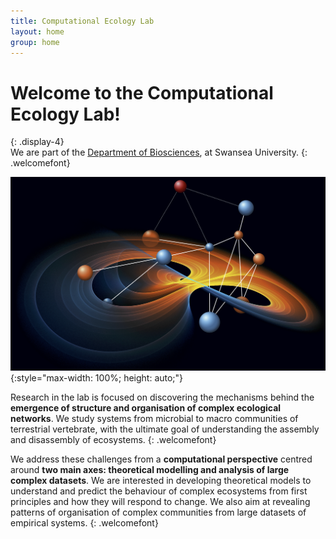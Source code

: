 ```yaml
---
title: Computational Ecology Lab
layout: home
group: home
---
```


# Welcome to the Computational Ecology Lab!
{: .display-4}
<br>
We are part of the [Department of Biosciences](https://www.swansea.ac.uk/bioscience/), at Swansea University.
{: .welcomefont}

![Computational Ecology Lab logo](static/img/logo/lab-logo.png){:style="max-width: 100%; height: auto;"}

Research in the lab is focused on discovering the mechanisms behind the **emergence of structure and organisation of complex ecological networks**. We study systems from microbial to macro communities of terrestrial vertebrate, with the ultimate goal of understanding the assembly and disassembly of ecosystems. 
{: .welcomefont}

We address these challenges from a **computational perspective** centred around **two main axes: theoretical modelling and analysis of large complex datasets**. We are interested in developing theoretical models to understand and predict the behaviour of complex ecosystems from first principles and how they will respond to change. We also aim at revealing patterns of organisation of complex communities from large datasets of empirical systems.
{: .welcomefont}
